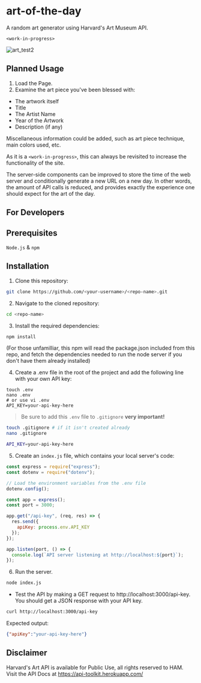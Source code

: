 # art-of-the-day
A random art generator using Harvard's Art Museum API.

`<work-in-progress>`

![art_test2](https://user-images.githubusercontent.com/116316499/216523717-76d92717-3b15-4138-ada8-5f24009b6595.png)

## Planned Usage
1. Load the Page.
2. Examine the art piece you've been blessed with:
- The artwork itself
- Title
- The Artist Name
- Year of the Artwork
- Description (if any)

Miscellaneous information could be added, such as art piece technique, main colors used, etc.

As it is a `<work-in-progress>`, this can always be revisited to increase the functionality of the site.

The server-side components can be improved to store the time of the web server and conditionally generate a new URL on a new day. In other words, the amount of API calls is reduced, and provides exactly the experience one should expect for the art of the day.

## For Developers

## Prerequisites
`Node.js` & `npm`

## Installation

1. Clone this repository:

```bash
git clone https://github.com/<your-username>/<repo-name>.git
```

2. Navigate to the cloned repository:

```bash
cd <repo-name>
```

3. Install the required dependencies:

```bash
npm install
```

(For those unfamilliar, this npm will read the package.json included from this repo, and fetch the dependencies needed to run the node server if you don't have them already installed)

4. Create a .env file in the root of the project and add the following line with your own API key:

```
touch .env
nano .env
# or use vi .env
API_KEY=your-api-key-here
```

> Be sure to add this `.env` file to `.gitignore` **very important!**

```bash
touch .gitignore # if it isn't created already
nano .gitignore

API_KEY=your-api-key-here
```

5. Create an `index.js` file, which contains your local server's code:

```js
const express = require("express");
const dotenv = require("dotenv");

// Load the environment variables from the .env file
dotenv.config();

const app = express();
const port = 3000;

app.get("/api-key", (req, res) => {
  res.send({
    apiKey: process.env.API_KEY
  });
});

app.listen(port, () => {
  console.log(`API server listening at http://localhost:${port}`);
});
```

6. Run the server.

```bash
node index.js
```

* Test the API by making a GET request to http://localhost:3000/api-key. You should get a JSON response with your API key.

```bash
curl http://localhost:3000/api-key
```

Expected output:

```json
{"apiKey":"your-api-key-here"}
```

## Disclaimer
Harvard's Art API is available for Public Use, all rights reserved to HAM.
Visit the API Docs at https://api-toolkit.herokuapp.com/

